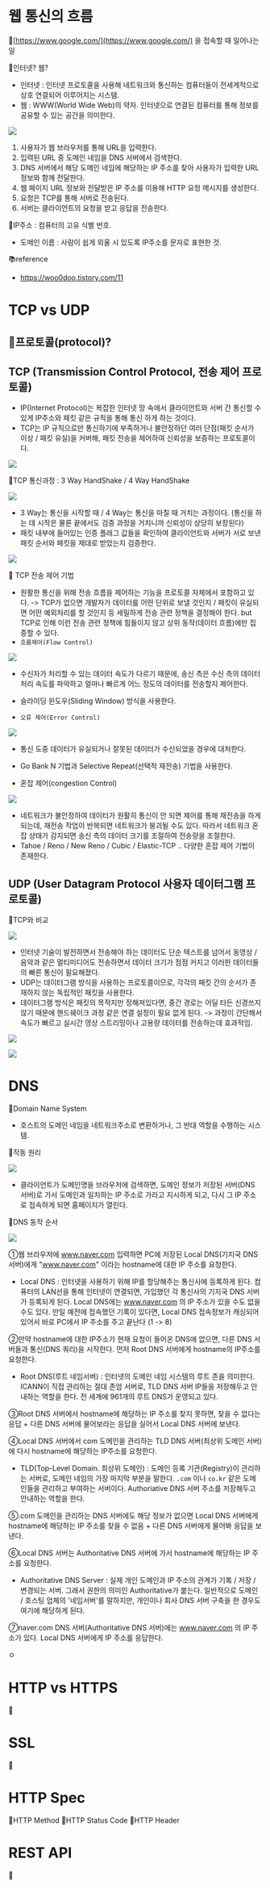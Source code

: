 # 웹 통신의 흐름
📌[https://www.google.com/](https://www.google.com/) 을 접속할 때 일어나는 일

📌인터넷? 웹?
- 인터넷 : 인터넷 프로토콜을 사용해 네트워크와 통신하는 컴퓨터들이 전세계적으로 상호 연결되어 이루어지는 시스템.
- 웹 : WWW(World Wide Web)의 약자. 인터넷으로 연결된 컴퓨터를 통해 정보를 공유할 수 있는 공간을 의미한다. 

![](../image/Pasted%20image%2020240517032849.png)

1. 사용자가 웹 브라우저를 통해 URL을 입력한다.
2. 입력된 URL 중 도메인 네임을 DNS 서버에서 검색한다.
3. DNS 서버에서 해당 도메인 네임에 해당하는 IP 주소를 찾아 사용자가 입력한 URL 정보와 함께 전달한다.
4. 웹 페이지 URL 정보와 전달받은 IP 주소를 이용해 HTTP 요청 메시지를 생성한다.
5. 요청은 TCP를 통해 서버로 전송된다.
6. 서버는 클라이언트의 요청을 받고 응답을 전송한다.

📌IP주소 : 컴퓨터의 고유 식별 번호.
- 도메인 이름 : 사람이 쉽게 외울 시 있도록 IP주소를 문자로 표현한 것.



📚reference
- https://woo0doo.tistory.com/11

# TCP vs UDP
📌프로토콜(protocol)?
- 

## TCP (Transmission Control Protocol, 전송 제어 프로토콜)
- IP(Internet Protocol)는 복잡한 인터넷 망 속에서 클라이언트와 서버 간 통신할 수 있게 IP주소와 패킷 같은 규칙을 통해 통신 하게 하는 것이다.
- TCP는 IP 규칙으로만 통신하기에 부족하거나 불안정하던 여러 단점(패킷 순서가 이상 / 패킷 유실)을 커버해, 패킷 전송을 제어하여 신뢰성을 보증하는 프로토콜이다.

![](../image/Pasted%20image%2020240517034459.png)

📌TCP 통신과정 : 3 Way HandShake / 4 Way HandShake

![](../image/Pasted%20image%2020240517034703.png)

- 3 Way는 통신을 시작할 때 / 4 Way는 통신을 마칠 때 거치는 과정이다. (통신을 하는 데 시작은 물론 끝에서도 검증 과정을 거치니까 신뢰성이 상당히 보장된다)
- 패킷 내부에 들어있는 인증 플래그 값들을 확인하여 클라이언트와 서버가 서로 보낸 패킷 순서와 패킷을 제대로 받았는지 검증한다.

![](../image/Pasted%20image%2020240517034940.png)


📌 TCP 전송 제어 기법
- 원활한 통신을 위해 전송 흐름을 제어하는 기능을 프로토콜 자체에서 포함하고 있다. -> TCP가 없으면 개발자가 데이터를 어떤 단위로 보낼 것인지 / 패킷이 유실되면 어떤 예외처리를 할 것인지 등 세밀하게 전송 관련 정책을 결정해야 한다. but TCP로 인해 이런 전송 관련 정책에 힘들이지 않고 상위 동작(데이터 흐름)에만 집중할 수 있다.
- `흐름제어(Flow Control)`

![](../image/Pasted%20image%2020240517035402.png)

  - 수신자가 처리할 수 있는 데이터 속도가 다르기 때문에, 송신 측은 수신 측의 데이터 처리 속도를 파악하고 얼마나 빠르게 어느 정도의 데이터를 전송할지 제어한다.
  - 슬라이딩 윈도우(Sliding Window) 방식을 사용한다.

- `오류 제어(Error Control)`

![](../image/Pasted%20image%2020240517035622.png)

  - 통신 도중 데이터가 유실되거나 잘못된 데이터가 수신되었을 경우에 대처한다.
  - Go Bank N 기법과 Selective Repeat(선택적 재전송) 기법을 사용한다.

- 혼잡 제어(congestion Control)

![](../image/Pasted%20image%2020240517035714.png)

  - 네트워크가 불안정하여 데이터가 원활히 통신이 안 되면 제어를 통해 재전송을 하게 되는데, 재전송 작업이 반복되면 네트워크가 붕괴될 수도 있다. 따라서 네트워크 혼잡 상태가 감지되면 송신 측의 데이터 크기를 조절하여 전송량을 조절한다.
  - Tahoe / Reno / New Reno / Cubic / Elastic-TCP .. 다양한 혼잡 제어 기법이 존재한다.


## UDP (User Datagram Protocol 사용자 데이터그램 프로토콜)
📌TCP와 비교

![](../image/Pasted%20image%2020240517035919.png)

- 인터넷 기술이 발전하면서 전송해야 하는 데이터도 단순 텍스트를 넘어서 동영상 / 음악과 같은 멀티미디어도 전송하면서 데이터 크기가 점점 커지고 이러한 데이터들의 빠른 통신이 필요해졌다.
- UDP는 데이터그램 방식을 사용하는 프로토콜이므로, 각각의 패킷 간의 순서가 존재하지 않는 독립적인 패킷을 사용한다.
- 데이터그램 방식은 패킷의 목적지만 정해져있다면, 중간 경로는 어딜 타든 신경쓰지 않기 때문에 핸드쉐이크 과정 같은 연결 설정이 필요 없게 된다. -> 과정이 간단해서 속도가 빠르고 실시간 영상 스트리밍이나 고용량 데이터를 전송하는데 효과적임.

![](../image/Pasted%20image%2020240517040257.png)

![](../image/Pasted%20image%2020240517040305.png)






# DNS
📌Domain Name System
- 호스트의 도메인 네임을 네트워크주소로 변환하거나, 그 반대 역할을 수행하는 시스템.

📌작동 원리

![](../image/Pasted%20image%2020240517040617.png)

- 클라이언트가 도메인명을 브라우저에 검색하면, 도메인 정보가 저장된 서버(DNS 서버)로 가서 도메인과 일치하는 IP 주소로 가라고 지시하게 되고, 다시 그 IP 주소로 접속하게 되면 홈페이지가 열린다.

📌DNS 동작 순서

![](../image/Pasted%20image%2020240517040819.png)


①웹 브라우저에 www.naver.com 입력하면 PC에 저장된 Local DNS(기지국 DNS 서버)에게 "www.naver.com" 이라는 hostname에 대한 IP 주소를 요청한다.
- Local DNS : 인터넷을 사용하기 위해 IP를 할당해주는 통신사에 등록하게 된다. 컴퓨터의 LAN선을 통해 인터넷이 연결되면, 가입했던 각 통신사의 기지국 DNS 서버가 등록되게 된다.
Local DNS에는 www.naver.com 의 IP 주소가 있을 수도 없을 수도 있다. 만일 예전에 접속했던 기록이 있다면, Local DNS 접속정보가 캐싱되어 있어서 바로 PC에서 IP 주소를 주고 끝난다 (1 -> 8)

②만약 hostname에 대한 IP주소가 현재 요청이 들어온 DNS에 없으면, 다른 DNS 서버들과 통신(DNS 쿼리)을 시작한다. 먼저 Root DNS 서버에게 hostname의 IP주소를 요청한다.
- Root DNS(루트 네임서버) : 인터넷의 도메인 네임 시스템의 루트 존을 의미한다. ICANN이 직접 관리하는 절대 존엄 서버로, TLD DNS 서버 IP들을 저장해두고 안내하는 역할을 한다. 전 세계에 961개의 루트 DNS가 운영되고 있다.

③Root DNS 서버에서 hostname에 해당하는 IP 주소를 찾지 못하면, 찾을 수 없다는 응답 + 다른 DNS 서버에 물어보라는 응답을 실어서 Local DNS 서버에 보낸다.

④Local DNS 서버에서 com 도메인을 관리하는 TLD DNS 서버(최상위 도메인 서버)에 다시 hostname에 해당하는 IP주소를 요청한다.
- TLD(Top-Level Domain. 최상위 도메인) : 도메인 등록 기관(Registry)이 관리하는 서버로, 도메인 네임의 가장 마지막 부분을 말한다. `.com` 이나 `co.kr` 같은 도메인들을 관리하고 부여하는 서버이다. Authoriative DNS 서버 주소를 저장해두고 안내하는 역할을 한다. 

⑤.com 도메인을 관리하는 DNS 서버에도 해당 정보가 없으면 Local DNS 서버에게 hostname에 해당하는 IP 주소를 찾을 수 없음 + 다른 DNS 서버에게 물어봐 응답을 보낸다.

⑥Local DNS 서버는 Authoritative DNS 서버에 가서 hostname에 해당하는 IP 주소를 요청한다.
- Authoritative DNS Server : 실제 개인 도메인과 IP 주소의 관계가 기록 / 저장 / 변경되는 서버. 그래서 권한의 의미인 Authoritative가 붙는다. 일반적으로 도메인 / 호스팅 업체의 '네임서버'를 말하지만, 개인이나 회사 DNS 서버 구축을 한 경우도 여기에 해당하게 된다.

⑦naver.com DNS 서버(Authoritative DNS 서버)에는 www.naver.com 의 IP 주소가 있다. Local DNS 서버에게 IP 주소를 응답한다.

ㅇ
# HTTP vs HTTPS
📌


# SSL
📌



# HTTP Spec
📌HTTP Method
📌HTTP Status Code
📌HTTP Header



# REST API
📌